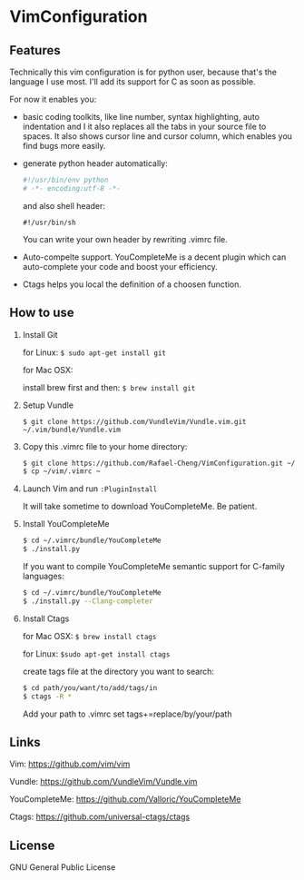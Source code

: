 # VimConfiguration

##  Features

Technically this vim configuration is for python user, because that's the language I use most. I'll add its support for C as soon as possible.

For now it enables you:

* basic coding toolkits, like line number, syntax highlighting, auto indentation and I it also replaces all the tabs in your source file to spaces. It also shows cursor line and cursor column, which enables you find bugs more easily.

* generate python header automatically:

   ```python
   #!/usr/bin/env python
   # -*- encoding:utf-8 -*-
   ```

   and also shell header:

   ```shell
   #!/usr/bin/sh
   ```
   
   You can write your own header by rewriting .vimrc file.

* Auto-compelte support.
   YouCompleteMe is a decent plugin which can auto-complete your code and boost your efficiency. 

* Ctags helps you local the definition of a choosen function.
   
## How to use

1. Install Git
    
   for Linux: `$ sudo apt-get install git`
   
   for Mac OSX:
   
   install brew first and then: `$ brew install git`

2. Setup Vundle
        
   `$ git clone https://github.com/VundleVim/Vundle.vim.git ~/.vim/bundle/Vundle.vim`

3. Copy this .vimrc file to your home directory:
   
   ```bash
   $ git clone https://github.com/Rafael-Cheng/VimConfiguration.git ~/vim
   $ cp ~/vim/.vimrc ~
   ```

4. Launch Vim and run `:PluginInstall`
   
   It will take sometime to download YouCompleteMe. Be patient.

5. Install YouCompleteMe

   ```bash
   $ cd ~/.vimrc/bundle/YouCompleteMe
   $ ./install.py
   ```
   If you want to compile YouCompleteMe semantic support for C-family languages:

   ```bash
   $ cd ~/.vimrc/bundle/YouCompleteMe
   $ ./install.py --Clang-completer
    ```
6. Install Ctags

   for Mac OSX: `$ brew install ctags`
   
   for Linux: `$sudo apt-get install ctags`
   
   create tags file at the directory you want to search: 
   
   ```bash
   $ cd path/you/want/to/add/tags/in
   $ ctags -R *
   ```
   Add your path to .vimrc
   set tags+=replace/by/your/path


## Links

Vim: https://github.com/vim/vim

Vundle: https://github.com/VundleVim/Vundle.vim

YouCompleteMe: https://github.com/Valloric/YouCompleteMe

Ctags: https://github.com/universal-ctags/ctags

## License

GNU General Public License
